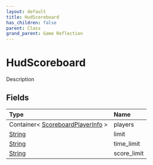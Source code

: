 ```yaml
---
layout: default
title: HudScoreboard
has_children: false
parent: Class
grand_parent: Game Reflection
---
```

# HudScoreboard
Description 

## Fields

| Type | Name |
|:----------|:--------------|
| Container< [ScoreboardPlayerInfo](/riftbreaker-wiki/docs/game-reflection/classes/scoreboard_player_info/) > | players |
| [String](/riftbreaker-wiki/docs/game-reflection/components/string/) | limit |
| [String](/riftbreaker-wiki/docs/game-reflection/components/string/) | time_limit |
| [String](/riftbreaker-wiki/docs/game-reflection/components/string/) | score_limit |

